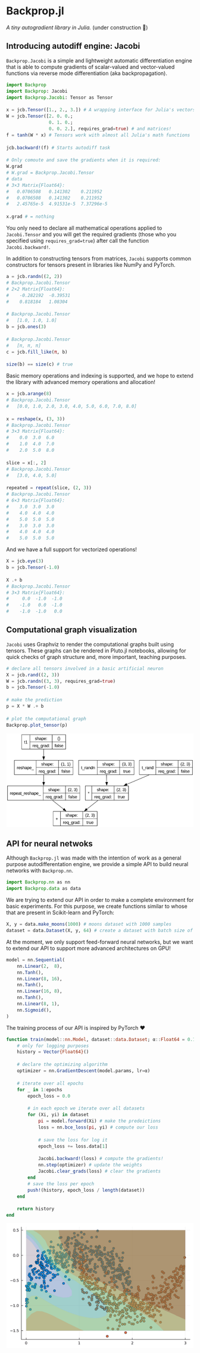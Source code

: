 # Backprop.jl
*A tiny autogradient library in Julia.* 
(under construction :construction:)


## Introducing autodiff engine: Jacobi
`Backprop.Jacobi` is a simple and lightweight automatic differentiation engine that is able to compute gradients of scalar-valued and vector-valued functions via reverse mode differentiation (aka backpropagation).

```julia
import Backprop
import Backprop: Jacobi
import Backprop.Jacobi: Tensor as Tensor

x = jcb.Tensor([1., 2., 3.]) # A wrapping interface for Julia's vectors
W = jcb.Tensor([2. 0. 0.;
                0. 1. 0.;
                0. 0. 2.], requires_grad=true) # and matrices!
f = tanh(W * x) # Tensors work with almost all Julia's math functions

jcb.backward!(f) # Starts autodiff task

# Only comoute and save the gradients when it is required:
W.grad
# W.grad = Backprop.Jacobi.Tensor
# data
# 3×3 Matrix{Float64}:
#   0.0706508   0.141302    0.211952
#   0.0706508   0.141302    0.211952
#   2.45765e-5  4.91531e-5  7.37296e-5

x.grad # = nothing
```

You only need to declare all mathematical operations applied to `Jacobi.Tensor` and you will get the required gradients (those who you specified using `requires_grad=true`) after call the function `Jacobi.backward!`.

In addition to constructing tensors from matrices, `Jacobi` supports common constructors for tensors present in libraries like NumPy and PyTorch.

```julia
a = jcb.randn((2, 2))
# Backprop.Jacobi.Tensor
# 2×2 Matrix{Float64}:
#    -0.282192  -0.39531
#    0.818184   1.08304

# Backprop.Jacobi.Tensor
#   [1.0, 1.0, 1.0]
b = jcb.ones(3)

# Backprop.Jacobi.Tensor
#   [π, π, π]
c = jcb.fill_like(π, b)

size(b) == size(c) # true
```

Basic memory operations and indexing is supported, and we hope to extend the library with advanced memory operations and allocation!

```julia
x = jcb.arange(8)
# Backprop.Jacobi.Tensor
#   [0.0, 1.0, 2.0, 3.0, 4.0, 5.0, 6.0, 7.0, 8.0]

x = reshape(x, (3, 3))
# Backprop.Jacobi.Tensor
# 3×3 Matrix{Float64}:
#    0.0  3.0  6.0
#    1.0  4.0  7.0
#    2.0  5.0  8.0

slice = x[:, 2]
# Backprop.Jacobi.Tensor
#   [3.0, 4.0, 5.0]

repeated = repeat(slice, (2, 3))
# Backprop.Jacobi.Tensor
# 6×3 Matrix{Float64}:
#    3.0  3.0  3.0
#    4.0  4.0  4.0
#    5.0  5.0  5.0
#    3.0  3.0  3.0
#    4.0  4.0  4.0
#    5.0  5.0  5.0
```

And we have a full support for vectorized operations!

```julia
X = jcb.eye(3)
b = jcb.Tensor(-1.0)

X .+ b
# Backprop.Jacobi.Tensor
# 3×3 Matrix{Float64}:
#     0.0  -1.0  -1.0
#    -1.0   0.0  -1.0
#    -1.0  -1.0   0.0
```


## Computational graph visualization

`Jacobi` uses Graphviz to render the computational graphs built using tensors. These graphs can be rendered in Pluto.jl notebooks, allowing for quick checks of graph structure and, more important, teaching purposes.

```julia
# declare all tensors involved in a basic artificial neuron
X = jcb.rand((2, 3))
W = jcb.randn((3, 3), requires_grad=true)
b = jcb.Tensor(-1.0)

# make the prediction
p = X * W .+ b

# plot the computational graph
Backprop.plot_tensor(p)
```
![Computational graph](./docs/img/example_comp_graph.png)

## API for neural netwoks
Although `Backprop.jl` was made with the intention of work as a general purpose autodifferentation engine, we provide a simple API to build neural networks with `Backprop.nn`.

```julia
import Backprop.nn as nn
import Backprop.data as data
```

We are trying to extend our API in order to make a complete environment for basic experiments. For this purpose, we create functions similar to whose that are present in Scikit-learn and PyTorch:

```julia
X, y = data.make_moons(1000) # moons dataset with 1000 samples
dataset = data.Dataset(X, y, 64) # create a dataset with batch size of 64
```

At the moment, we only support feed-forward neural networks, but we want to extend our API to support more advanced architectures on GPU!

```julia
model = nn.Sequential(
    nn.Linear(2,  8),
    nn.Tanh(),
    nn.Linear(8, 16),
    nn.Tanh(),
    nn.Linear(16, 8),
    nn.Tanh(),
    nn.Linear(8, 1),
    nn.Sigmoid(),
)
```

The training process of our API is inspired by PyTorch :heart:

```julia
function train(model::nn.Model, dataset::data.Dataset; α::Float64 = 0.1, epochs::Int64 = 200)
    # only for logging purposes
	history = Vector{Float64}()

    # declare the optimizing algorithm
	optimizer = nn.GradientDescent(model.params, lr=α)

    # iterate over all epochs
	for _ in 1:epochs
		epoch_loss = 0.0

        # in each epoch we iterate over all datasets
		for (Xi, yi) in dataset
			pi = model.forward(Xi) # make the predeictions
			loss = nn.bce_loss(pi, yi) # compute our loss

            # save the loss for log it
			epoch_loss += loss.data[1]
			
			Jacobi.backward!(loss) # compute the gradients!
			nn.step(optimizer) # update the weights
			Jacobi.clear_grads(loss) # clear the gradients
		end
        # save the loss per epoch
		push!(history, epoch_loss / length(dataset))
	end

	return history
end
```
![Training process](./docs/img/training_process.gif)